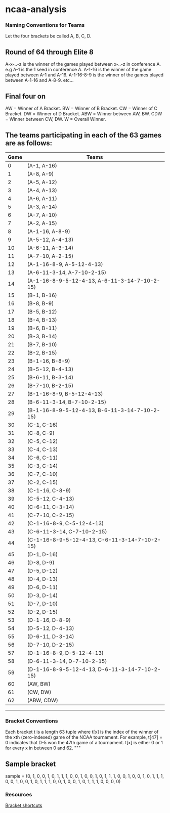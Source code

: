 # ncaa-analysis

### Naming Conventions for Teams

Let the four brackets be called A, B, C, D. 

## Round of 64 through Elite 8
A-x-..-z is the winner of the games played between x-..-z in conference A. e.g A-1 is the 1 seed in conference A.
A-1-16 is the winner of the game played between A-1 and A-16. A-1-16-8-9 is the winner of the games played between
A-1-16 and A-8-9. etc...

## Final four on
AW = Winner of A Bracket. BW = Winner of B Bracket. CW = Winner of C Bracket. DW = Winner of D Bracket. 
ABW = Winner between AW, BW. CDW = Winner between CW, DW. 
W = Overall Winner. 

## The teams participating in each of the 63 games are as follows:

Game | Teams
-----| -----
0    | (A-1, A-16)
1    | (A-8, A-9)
2    | (A-5, A-12)
3    | (A-4, A-13)
4    | (A-6, A-11)
5    | (A-3, A-14)
6    | (A-7, A-10)
7    | (A-2, A-15)
8    | (A-1-16, A-8-9)
9    | (A-5-12, A-4-13)
10   | (A-6-11, A-3-14)
11   | (A-7-10, A-2-15)
12   | (A-1-16-8-9, A-5-12-4-13)
13   | (A-6-11-3-14, A-7-10-2-15)
14   | (A-1-16-8-9-5-12-4-13, A-6-11-3-14-7-10-2-15)
15   | (B-1, B-16)
16   | (B-8, B-9)
17   | (B-5, B-12)
18   | (B-4, B-13)
19   | (B-6, B-11)
20   | (B-3, B-14)
21   | (B-7, B-10)
22   | (B-2, B-15)
23   | (B-1-16, B-8-9)
24   | (B-5-12, B-4-13)
25   | (B-6-11, B-3-14)
26   | (B-7-10, B-2-15)
27   | (B-1-16-8-9, B-5-12-4-13)
28   | (B-6-11-3-14, B-7-10-2-15)
29   | (B-1-16-8-9-5-12-4-13, B-6-11-3-14-7-10-2-15)
30   | (C-1, C-16)
31   | (C-8, C-9)
32   | (C-5, C-12)
33   | (C-4, C-13)
34   | (C-6, C-11)
35   | (C-3, C-14)
36   | (C-7, C-10)
37   | (C-2, C-15)
38   | (C-1-16, C-8-9)
39   | (C-5-12, C-4-13)
40   | (C-6-11, C-3-14)
41   | (C-7-10, C-2-15)
42   | (C-1-16-8-9, C-5-12-4-13)
43   | (C-6-11-3-14, C-7-10-2-15)
44   | (C-1-16-8-9-5-12-4-13, C-6-11-3-14-7-10-2-15)
45   | (D-1, D-16)
46   | (D-8, D-9)
47   | (D-5, D-12)
48   | (D-4, D-13)
49   | (D-6, D-11)
50   | (D-3, D-14)
51   | (D-7, D-10)
52   | (D-2, D-15)
53   | (D-1-16, D-8-9)
54   | (D-5-12, D-4-13)
55   | (D-6-11, D-3-14)
56   | (D-7-10, D-2-15)
57   | (D-1-16-8-9, D-5-12-4-13)
58   | (D-6-11-3-14, D-7-10-2-15)
59   | (D-1-16-8-9-5-12-4-13, D-6-11-3-14-7-10-2-15)
60   | (AW, BW)
61   | (CW, DW)
62   | (ABW, CDW)
------------------------------------------------------

### Bracket Conventions
Each bracket t is a length 63 tuple where t[x] is the index of the winner of the xth (zero-indexed) game of the NCAA tournament. 
For example, t[47] = 0 indicates that D-5 won the 47th game of a tournament. 
t[x] is either 0 or 1 for every x in between 0 and 62.
"""

## Sample bracket
sample = (0, 1, 0, 0, 1, 0, 1, 1, 1, 0, 0, 1, 0, 0, 1, 0, 1, 1, 1, 0, 0, 1, 0, 0, 1, 0, 1, 1, 1, 0, 
          0, 1, 0, 0, 1, 0, 1, 1, 1, 0, 0, 1, 0, 0, 1, 0, 1, 1, 1, 0, 0, 0, 0)  

### Resources
[Bracket shortcuts](https://docs.google.com/document/d/1UEI7sEhOVnZ6_TQfF4erLanSGci7tHSFSETInzkeqkc/edit?ts=562d858a)
